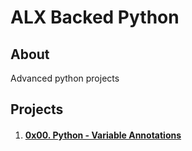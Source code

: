 # ALX Backed Python

## About
Advanced python projects

## Projects
1. #### [0x00. Python - Variable Annotations](0x00-python_variable_annotations)
